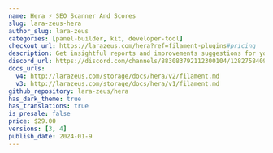 ```yaml
---
name: Hera ⚡️ SEO Scanner And Scores
slug: lara-zeus-hera
author_slug: lara-zeus
categories: [panel-builder, kit, developer-tool]
checkout_url: https://larazeus.com/hera?ref=filament-plugins#pricing
description: Get insightful reports and improvements suggestions for your app.
discord_url: https://discord.com/channels/883083792112300104/1282758409661317211
docs_urls:
  v4: http://larazeus.com/storage/docs/hera/v2/filament.md
  v3: http://larazeus.com/storage/docs/hera/v1/filament.md
github_repository: lara-zeus/hera
has_dark_theme: true
has_translations: true
is_presale: false
price: $29.00
versions: [3, 4]
publish_date: 2024-01-9
---
```

